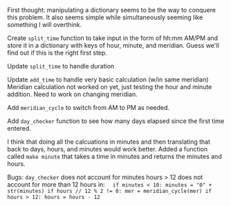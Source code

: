 First thought: manipulating a dictionary seems to be the way to conquere this problem. It also seems simple while simultaneously seeming like something I will overthink.

Create `split_time` function to take input in the form of hh:mm AM/PM and store it in a dictionary with keys of hour, minute, and meridian. Guess we'll find out if this is the right first step.

Update `split_time` to handle duration

Update `add_time` to handle very basic calculation (w/in same meridian) Meridian calculation not worked on yet, just testing the hour and minute addition. Need to work on changing meridian.

Add `meridian_cycle` to switch from AM to PM as needed.

Add `day_checker` function to see how many days elapsed since the first time entered.

I think that doing all the calcuations in minutes and then translating that back to days, hours, and minutes would work better. Added a function called `make minute` that takes a time in minutes and returns the minutes and hours.

Bugs:
`day_checker` does not account for minutes
hours > 12 does not account for more than 12 hours in:
`   if minutes < 10:
            minutes = "0" + str(minutes)
        if hours // 12 % 2 != 0:
            mer = meridian_cycle(mer)
        if hours > 12:
            hours = hours - 12
  `
